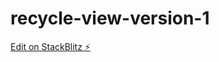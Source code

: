 # recycle-view-version-1

[Edit on StackBlitz ⚡️](https://stackblitz.com/edit/recycle-view-version-1)